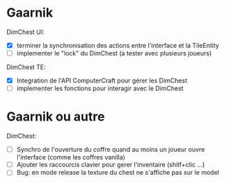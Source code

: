 Gaarnik
=======

DimChest UI:
- [X] terminer la synchronisation des actions entre l'interface et la TileEntity
- [ ] implementer le "lock" du DimChest (a tester avec plusieurs joueurs)

DimChest TE:
- [X] Integration de l'API ComputerCraft pour gérer les DimChest
- [ ] implementer les fonctions pour interagir avec le DimChest

Gaarnik ou autre
================

DimChest:
- [ ] Synchro de l'ouverture du coffre quand au moins un joueur ouvre l'interface (comme les coffres vanilla)
- [ ] Ajouter les raccourcis clavier pour gerer l'inventaire (shitf+clic ...)
- [ ] Bug: en mode release la texture du chest ne s'affiche pas sur le model
